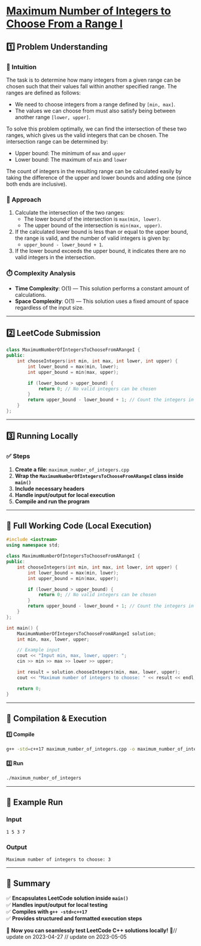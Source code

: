 # **[Maximum Number of Integers to Choose From a Range I](https://leetcode.com/problems/maximum-number-of-integers-to-choose-from-a-range-i/description/)**  

## **1️⃣ Problem Understanding**  
### **📌 Intuition**  
The task is to determine how many integers from a given range can be chosen such that their values fall within another specified range. The ranges are defined as follows:
- We need to choose integers from a range defined by `[min, max]`.
- The values we can choose from must also satisfy being between another range `[lower, upper]`. 

To solve this problem optimally, we can find the intersection of these two ranges, which gives us the valid integers that can be chosen. The intersection range can be determined by:
- Upper bound: The minimum of `max` and `upper`
- Lower bound: The maximum of `min` and `lower`

The count of integers in the resulting range can be calculated easily by taking the difference of the upper and lower bounds and adding one (since both ends are inclusive).

### **🚀 Approach**  
1. Calculate the intersection of the two ranges:
   - The lower bound of the intersection is `max(min, lower)`.
   - The upper bound of the intersection is `min(max, upper)`.
2. If the calculated lower bound is less than or equal to the upper bound, the range is valid, and the number of valid integers is given by:
   - `upper_bound - lower_bound + 1`.
3. If the lower bound exceeds the upper bound, it indicates there are no valid integers in the intersection.

### **⏱️ Complexity Analysis**  
- **Time Complexity**: O(1) — This solution performs a constant amount of calculations.  
- **Space Complexity**: O(1) — This solution uses a fixed amount of space regardless of the input size.  

---  

## **2️⃣ LeetCode Submission**  
```cpp
class MaximumNumberOfIntegersToChooseFromARangeI {
public:
    int chooseIntegers(int min, int max, int lower, int upper) {
        int lower_bound = max(min, lower);
        int upper_bound = min(max, upper);

        if (lower_bound > upper_bound) {
            return 0; // No valid integers can be chosen
        }
        return upper_bound - lower_bound + 1; // Count the integers in the intersection range
    }
};
```  

---  

## **3️⃣ Running Locally**  
### **✅ Steps**  
1. **Create a file**: `maximum_number_of_integers.cpp`  
2. **Wrap the `MaximumNumberOfIntegersToChooseFromARangeI` class inside `main()`**  
3. **Include necessary headers**  
4. **Handle input/output for local execution**  
5. **Compile and run the program**  

---  

## **📝 Full Working Code (Local Execution)**  
```cpp
#include <iostream>
using namespace std;

class MaximumNumberOfIntegersToChooseFromARangeI {
public:
    int chooseIntegers(int min, int max, int lower, int upper) {
        int lower_bound = max(min, lower);
        int upper_bound = min(max, upper);

        if (lower_bound > upper_bound) {
            return 0; // No valid integers can be chosen
        }
        return upper_bound - lower_bound + 1; // Count the integers in the intersection range
    }
};

int main() {
    MaximumNumberOfIntegersToChooseFromARangeI solution;
    int min, max, lower, upper;

    // Example input
    cout << "Input min, max, lower, upper: ";
    cin >> min >> max >> lower >> upper;

    int result = solution.chooseIntegers(min, max, lower, upper);
    cout << "Maximum number of integers to choose: " << result << endl;

    return 0;
}
```  

---  

## **🔧 Compilation & Execution**  
#### **1️⃣ Compile**  
```bash
g++ -std=c++17 maximum_number_of_integers.cpp -o maximum_number_of_integers
```  

#### **2️⃣ Run**  
```bash
./maximum_number_of_integers
```  

---  

## **🎯 Example Run**  
### **Input**  
```
1 5 3 7
```  
### **Output**  
```
Maximum number of integers to choose: 3
```  

---  

## **📌 Summary**  
✅ **Encapsulates LeetCode solution inside `main()`**  
✅ **Handles input/output for local testing**  
✅ **Compiles with `g++ -std=c++17`**  
✅ **Provides structured and formatted execution steps**  

🚀 **Now you can seamlessly test LeetCode C++ solutions locally!** 🚀// update on 2023-04-27
// update on 2023-05-05
